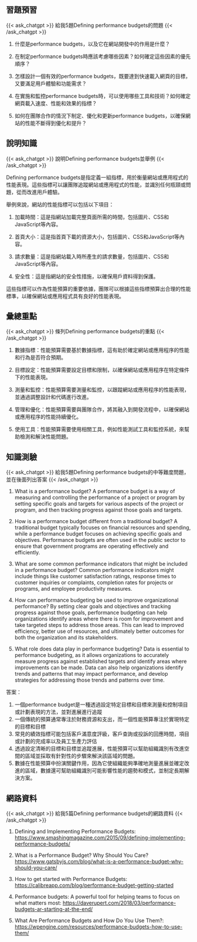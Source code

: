 ## 習題預習
{{< ask_chatgpt >}}
給我5題Defining performance budgets的問題
{{< /ask_chatgpt >}}



1. 什麼是performance budgets，以及它在網站開發中的作用是什麼？

2. 在制定performance budgets時應該考慮哪些因素？如何確定這些因素的優先順序？

3. 怎樣設計一個有效的performance budgets，既要達到快速載入網頁的目標，又要滿足用戶體驗和功能需求？

4. 在實施和監控performance budgets時，可以使用哪些工具和技術？如何確定網頁載入速度、性能和效果的指標？

5. 如何在團隊合作的情況下制定、優化和更新performance budgets，以確保網站的性能不斷得到優化和提升？   

## 說明知識
{{< ask_chatgpt >}}
說明Defining performance budgets並舉例
{{< /ask_chatgpt >}}



Defining performance budgets是指定義一組指標，用於衡量網站或應用程式的性能表現。這些指標可以讓團隊追蹤網站或應用程式的性能，並識別任何瓶頸或問題，從而改進用戶體驗。

舉例來說，網站的性能指標可以包括以下項目：

1. 加載時間：這是指網站加載完整頁面所需的時間，包括圖片、CSS和JavaScript等內容。

2. 首頁大小：這是指首頁下載的資源大小，包括圖片、CSS和JavaScript等內容。

3. 請求數量：這是指網站載入時所產生的請求數量，包括圖片、CSS和JavaScript等內容。

4. 安全性：這是指網站的安全性措施，以確保用戶資料得到保護。

這些指標可以作為性能預算的重要依據，團隊可以根據這些指標預算出合理的性能標準，以確保網站或應用程式具有良好的性能表現。   

## 彙總重點
{{< ask_chatgpt >}}
條列Defining performance budgets的重點
{{< /ask_chatgpt >}}



1. 數據指標：性能預算需要基於數據指標，這有助於確定網站或應用程序的性能和行為是否符合預期。

2. 目標設定：性能預算需要設定目標和限制，以確保網站或應用程序在特定條件下的性能表現。

3. 測量和監控：性能預算需要測量和監控，以跟蹤網站或應用程序的性能表現，並通過調整設計和代碼進行改進。

4. 管理和優化：性能預算需要與團隊合作，將其融入到開發流程中，以確保網站或應用程序的性能持續優化。

5. 使用工具：性能預算需要使用相關工具，例如性能測試工具和監控系統，來幫助檢測和解決性能問題。   

## 知識測驗
{{< ask_chatgpt >}}
給我5題Defining performance budgets的中等難度問題，並在後面列出答案
{{< /ask_chatgpt >}}



1. What is a performance budget?
A performance budget is a way of measuring and controlling the performance of a project or program by setting specific goals and targets for various aspects of the project or program, and then tracking progress against those goals and targets.

2. How is a performance budget different from a traditional budget?
A traditional budget typically focuses on financial resources and spending, while a performance budget focuses on achieving specific goals and objectives. Performance budgets are often used in the public sector to ensure that government programs are operating effectively and efficiently.

3. What are some common performance indicators that might be included in a performance budget?
Common performance indicators might include things like customer satisfaction ratings, response times to customer inquiries or complaints, completion rates for projects or programs, and employee productivity measures.

4. How can performance budgeting be used to improve organizational performance?
By setting clear goals and objectives and tracking progress against those goals, performance budgeting can help organizations identify areas where there is room for improvement and take targeted steps to address those areas. This can lead to improved efficiency, better use of resources, and ultimately better outcomes for both the organization and its stakeholders.

5. What role does data play in performance budgeting?
Data is essential to performance budgeting, as it allows organizations to accurately measure progress against established targets and identify areas where improvements can be made. Data can also help organizations identify trends and patterns that may impact performance, and develop strategies for addressing those trends and patterns over time.

答案：
1. 一個performance budget是一種透過設定特定目標和目標來測量和控制項目或計劃表現的方法，並對進展進行追蹤
2. 一個傳統的預算通常專注於財務資源和支出，而一個性能預算專注於實現特定的目標和目標
3. 常見的績效指標可能包括客戶滿意度評級，客戶查詢或投訴的回應時間，項目或計劃的完成率以及員工生產力評估
4. 透過設定清晰的目標和目標並追蹤進展，性能預算可以幫助組織識別有改進空間的區域並採取有針對性的步驟來解決該區域的問題。
5. 數據在性能預算中扮演關鍵作用，因為它使組織能夠準確地測量進展並確定改進的區域，數據還可幫助組織識別可能影響性能的趨勢和模式，並制定長期解決方案。   

## 網路資料
{{< ask_chatgpt >}}
給我5篇Defining performance budgets的網路資料
{{< /ask_chatgpt >}}



1. Defining and Implementing Performance Budgets:
https://www.smashingmagazine.com/2015/09/defining-implementing-performance-budgets/

2. What is a Performance Budget? Why Should You Care?
https://www.gatsbyjs.com/blog/what-is-a-performance-budget-why-should-you-care/

3. How to get started with Performance Budgets:
https://calibreapp.com/blog/performance-budget-getting-started

4. Performance budgets: A powerful tool for helping teams to focus on what matters most:
https://daverupert.com/2018/03/performance-budgets-ar-starting-at-the-end/

5. What Are Performance Budgets and How Do You Use Them?:
https://wpengine.com/resources/performance-budgets-how-to-use-them/   

